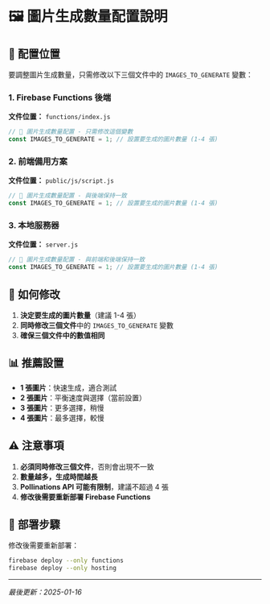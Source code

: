 # 🖼️ 圖片生成數量配置說明

## 📍 配置位置

要調整圖片生成數量，只需修改以下三個文件中的 `IMAGES_TO_GENERATE` 變數：

### 1. Firebase Functions 後端
**文件位置：** `functions/index.js`
```javascript
// 🔧 圖片生成數量配置 - 只需修改這個變數
const IMAGES_TO_GENERATE = 1; // 設置要生成的圖片數量 (1-4 張)
```

### 2. 前端備用方案
**文件位置：** `public/js/script.js`
```javascript
// 🔧 圖片生成數量配置 - 與後端保持一致
const IMAGES_TO_GENERATE = 1; // 設置要生成的圖片數量 (1-4 張)
```

### 3. 本地服務器
**文件位置：** `server.js`
```javascript
// 🔧 圖片生成數量配置 - 與前端和後端保持一致
const IMAGES_TO_GENERATE = 1; // 設置要生成的圖片數量 (1-4 張)
```

## 🔧 如何修改

1. **決定要生成的圖片數量**（建議 1-4 張）
2. **同時修改三個文件**中的 `IMAGES_TO_GENERATE` 變數
3. **確保三個文件中的數值相同**

## 📊 推薦設置

- **1 張圖片**：快速生成，適合測試
- **2 張圖片**：平衡速度與選擇（當前設置）
- **3 張圖片**：更多選擇，稍慢
- **4 張圖片**：最多選擇，較慢

## ⚠️ 注意事項

1. **必須同時修改三個文件**，否則會出現不一致
2. **數量越多，生成時間越長**
3. **Pollinations API 可能有限制**，建議不超過 4 張
4. **修改後需要重新部署 Firebase Functions**

## 🚀 部署步驟

修改後需要重新部署：
```bash
firebase deploy --only functions
firebase deploy --only hosting
```

---
*最後更新：2025-01-16*
